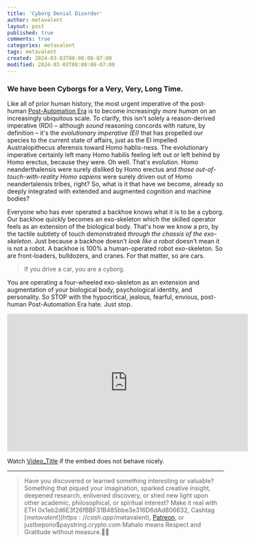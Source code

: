 ```yaml
---
title: 'Cyborg Denial Disorder'
author: metavalent
layout: post
published: true
comments: true
categories: metavalent
tags: metavalent
created: 2024-03-03T08:08:08-07:00
modified: 2024-03-03T08:08:08-07:00
---
```


### We have been Cyborgs for a Very, Very, Long Time.

Like all of prior human history, the most urgent imperative of the post-human [Post-Automation Era](https://postautomationera.com/) is to become increasingly *more human* on an increasingly ubiquitous scale. To clarify, this isn't solely a reason-derived imperative (RDI) &ndash; although *sound* reasoning concords with nature, by definition &ndash; it's the *evolutionary imperative (EI)* that has propelled our species to the current state of affairs, just as the EI impelled Australopithecus aferensis toward Homo hablis-ness. The evolutionary imperative certainly left many Homo habilis feeling left out or left behind by Homo erectus, because they were. Oh well. That's evolution. Homo neanderthalensis were surely disliked by Homo erectus and *those out-of-touch-with-reality Homo sapiens* were surely driven out of Homo neandertalensis tribes, right? So, what is it that have we become, already so deeply integrated with extended and augmented cognition and machine bodies?

Everyone who has ever operated a backhoe knows what it is to be a cyborg. Our backhoe quickly becomes an exo-skeleton which the skilled operator feels as an extension of the biological body. That's how we know a pro, by the tactile subtlety of touch demonstrated *through the chassis of the exo-skeleton*. Just because a backhoe doesn't *look like a robot* doesn't mean it is not a robot. A backhoe is 100% a human-operated robot exo-skeleton. So are front-loaders, bulldozers, and cranes. For that matter, so are cars. 

> If you drive a car, you are a cyborg.

You are operating a four-wheeled exo-skeleton as an extension and augmentation of your biological body, psychological identity, and personality. So STOP with the hypocritical, jealous, fearful, envious, post-human Post-Automation Era hate. Just stop.

<!-- YouTube Player -->
<iframe id="ytplayer" type="text/html" class="center" width="560" height="320" src="https://www.youtube.com/embed/yYsVeYzbik" frameborder="0"></iframe>

Watch [Video_Title](https://youtu.be/JyYsVeYzbik) if the embed does not behave nicely.

---
> Have you discovered or learned something interesting or valuable? Something that piqued your imagination, sparked creative insight, deepened research, enlivened discovery, or shed new light upon other academic, philosophical, or spiritual interest? Make it real with ETH 0x1eb2d6E3f26fBBF31B485bbe3e316D6dAd806632, Cashtag [$metavalent](https://cash.app/$metavalent), [Patreon](https://patreon.com/metavalent), or justbepono$paystring.crypto.com Mahalo means Respect and Gratitude without measure.🙏🏼
